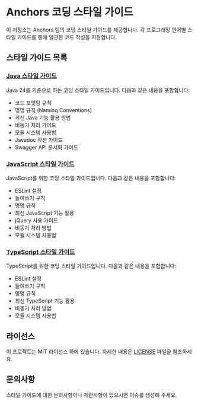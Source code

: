 # Anchors 코딩 스타일 가이드

이 저장소는 Anchors 팀의 코딩 스타일 가이드를 제공합니다. 각 프로그래밍 언어별 스타일 가이드를 통해 일관된 코드 작성을 지원합니다.

## 스타일 가이드 목록

### [Java 스타일 가이드](Java.md)

Java 24를 기준으로 하는 코딩 스타일 가이드입니다. 다음과 같은 내용을 포함합니다:

- 코드 포맷팅 규칙
- 명명 규칙 (Naming Conventions)
- 최신 Java 기능 활용 방법
- 비동기 처리 가이드
- 모듈 시스템 사용법
- Javadoc 작성 가이드
- Swagger API 문서화 가이드

### [JavaScript 스타일 가이드](Javascript.md)

JavaScript를 위한 코딩 스타일 가이드입니다. 다음과 같은 내용을 포함합니다:

- ESLint 설정
- 들여쓰기 규칙
- 명명 규칙
- 최신 JavaScript 기능 활용
- jQuery 사용 가이드
- 비동기 처리 방법
- 모듈 시스템 사용법

### [TypeScript 스타일 가이드](Typescript.md)

TypeScript를 위한 코딩 스타일 가이드입니다. 다음과 같은 내용을 포함합니다:

- ESLint 설정
- 들여쓰기 규칙
- 명명 규칙
- 최신 TypeScript 기능 활용
- 비동기 처리 방법
- 모듈 시스템 사용법

## 라이선스

이 프로젝트는 MIT 라이선스 하에 있습니다. 자세한 내용은 [LICENSE](LICENSE) 파일을 참조하세요.

## 문의사항

스타일 가이드에 대한 문의사항이나 제안사항이 있으시면 이슈를 생성해 주세요.
